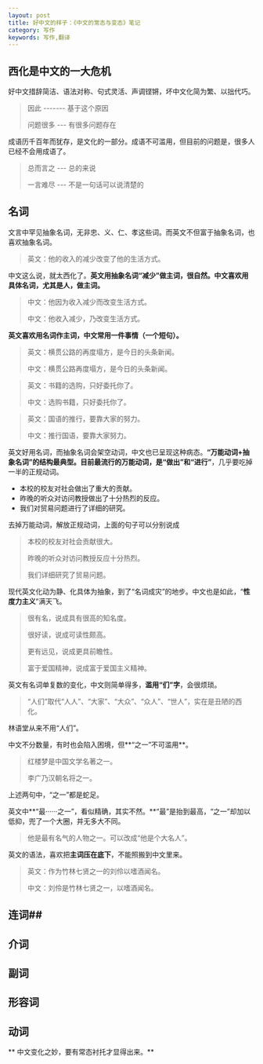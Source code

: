 ```yaml
---
layout: post
title: 好中文的样子：《中文的常态与变态》笔记
category: 写作
keywords: 写作,翻译
---
```

## 西化是中文的一大危机 ##

好中文措辞简洁、语法对称、句式灵活、声调铿锵，坏中文化简为繁、以拙代巧。
> 因此   -------  基于这个原因
> 
> 问题很多  ---  有很多问题存在

成语历千百年而犹存，是文化的一部分。成语不可滥用，但目前的问题是，很多人已经不会用成语了。
> 总而言之   ---   总的来说
> 
> 一言难尽   ---   不是一句话可以说清楚的

## 名词 ##

文言中罕见抽象名词，无非忠、义、仁、孝这些词。而英文不但富于抽象名词，也喜欢抽象名词。
>英文：他的收入的减少改变了他的生活方式。

中文这么说，就太西化了。**英文用抽象名词“减少”做主词，很自然。中文喜欢用具体名词，尤其是人，做主词。**
>中文：他因为收入减少而改变生活方式。
>
>中文：他收入减少，乃改变生活方式。

**英文喜欢用名词作主词，中文常用一件事情（一个短句）。**
>英文：横贯公路的再度塌方，是今日的头条新闻。
>
>中文：横贯公路再度塌方，是今日的头条新闻。

>英文：书籍的选购，只好委托你了。
>
>中文：选购书籍，只好委托你了。

>英文：国语的推行，要靠大家的努力。
>
>中文：推行国语，要靠大家努力。

英文好用名词，而抽象名词会架空动词，中文也已呈现这种病态。**“万能动词+抽象名词”**的结构最典型。目前最流行的万能动词，是**“做出”和“进行”**，几乎要吃掉一半的正规动词。
- 本校的校友对社会做出了重大的贡献。
- 昨晚的听众对访问教授做出了十分热烈的反应。
- 我们对贸易问题进行了详细的研究。

去掉万能动词，解放正规动词，上面的句子可以分别说成
>本校的校友对社会贡献很大。
>
> 昨晚的听众对访问教授反应十分热烈。
> 
> 我们详细研究了贸易问题。

现代英文化动为静、化具体为抽象，到了“名词成灾”的地步。中文也是如此，“**性度力主义**”满天飞。
>很有名，说成具有很高的知名度。
>
>很好读，说成可读性颇高。
>
>更有远见，说成更具前瞻性。
>
>富于爱国精神，说成富于爱国主义精神。

英文有名词单复数的变化，中文则简单得多，**滥用“们”字**，会很烦琐。
>“人们”取代“人人”、“大家”、“大众”、“众人”、“世人”，实在是丑陋的西化。

林语堂从来不用“人们”。

中文不分数量，有时也会陷入困境，但**“之一”不可滥用**。
> 红楼梦是中国文学名著之一。
> 
> 李广乃汉朝名将之一。

上述两句中，“之一”都是蛇足。

英文中**“最······之一”，看似精确，其实不然。**“最”是抬到最高，“之一”却加以低抑，兜了一个大圈，并无多大不同。
>他是最有名气的人物之一。可以改成“他是个大名人”。

英文的语法，喜欢把**主词压在底下**，不能照搬到中文里来。
>英文：作为竹林七贤之一的刘伶以嗜酒闻名。
>
>中文：刘伶是竹林七贤之一，以嗜酒闻名。

## 连词##
## 介词 ##
## 副词 ##
## 形容词 ##
## 动词  ##

** 中文变化之妙，要有常态衬托才显得出来。**